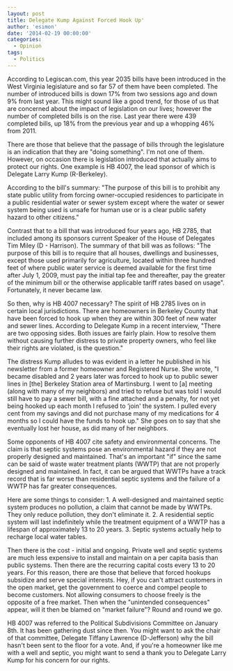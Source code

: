 ```yaml
---
layout: post
title: Delegate Kump Against Forced Hook Up'
author: 'esimon'
date: '2014-02-19 00:00:00'
categories:
  - Opinion
tags:
  - Politics
---
```

According to Legiscan.com, this year 2035 bills have been introduced in the West Virginia legislature and so far 57 of them have been completed. The number of introduced bills is down 17% from two sessions ago and down 9% from last year. This might sound like a good trend, for those of us that are concerned about the impact of legislation on our lives; however the number of completed bills is on the rise. Last year there were 439 completed bills, up 18% from the previous year and up a whopping 46% from 2011. 

There are those that believe that the passage of bills through the legislature is an indication that they are "doing something". I'm not one of them. However, on occasion there is legislation introduced that actually aims to protect our rights. One example is HB 4007, the lead sponsor of which is Delegate Larry Kump (R-Berkeley). 

According to the bill's summary: "The purpose of this bill is to prohibit any state public utility from forcing owner-occupied residences to participate in a public residential water or sewer system except where the water or sewer system being used is unsafe for human use or is a clear public safety hazard to other citizens." 

Contrast that to a bill that was introduced four years ago, HB 2785, that included among its sponsors current Speaker of the House of Delegates Tim Miley (D - Harrison). The summary of that bill was as follows: "The purpose of this bill is to require that all houses, dwellings and businesses, except those used primarily for agriculture, located within three hundred feet of where public water service is deemed available for the first time after July 1, 2009, must pay the initial tap fee and thereafter, pay the greater of the minimum bill or the otherwise applicable tariff rates based on usage". Fortunately, it never became law. 

So then, why is HB 4007 necessary? The spirit of HB 2785 lives on in certain local jurisdictions. There are homeowners in Berkeley County that have been forced to hook up when they are within 300 feet of new water and sewer lines. According to Delegate Kump in a recent interview, "There are two opposing sides. Both issues are fairly plain. How to resolve them without causing further distress to private property owners, who feel like their rights are violated, is the question." 

The distress Kump alludes to was evident in a letter he published in his newsletter from a former homeowner and Registered Nurse. She wrote, "I became disabled and 2 years later was forced to hook up to public sewer lines in [the] Berkeley Station area of Martinsburg. I went to [a] meeting (along with many of my neighbors) and tried to refuse but was told I would still have to pay a sewer bill, with a fine attached and a penalty, for not yet being hooked up each month I refused to ‘join' the system. I pulled every cent from my savings and did not purchase many of my medications for 4 months so I could have the funds to hook up." She goes on to say that she eventually lost her house, as did many of her neighbors. 

Some opponents of HB 4007 cite safety and environmental concerns. The claim is that septic systems pose an environmental hazard if they are not properly designed and maintained. That's an important "if" since the same can be said of waste water treatment plants (WWTP) that are not properly designed and maintained. In fact, it can be argued that WWTPs have a track record that is far worse than residential septic systems and the failure of a WWTP has far greater consequences. 

Here are some things to consider: 1. A well-designed and maintained septic system produces no pollution, a claim that cannot be made by WWTPs. They only reduce pollution, they don't eliminate it. 2. A residential septic system will last indefinitely while the treatment equipment of a WWTP has a lifespan of approximately 13 to 20 years. 3. Septic systems actually help to recharge local water tables. 

Then there is the cost - initial and ongoing. Private well and septic systems are much less expensive to install and maintain on a per capita basis than public systems. Then there are the recurring capital costs every 13 to 20 years. For this reason, there are those that believe that forced hookups subsidize and serve special interests. Hey, if you can't attract customers in the open market, get the government to coerce and compel people to become customers. Not allowing consumers to choose freely is the opposite of a free market. Then when the "unintended consequences" appear, will it then be blamed on "market failure"? Round and round we go. 

HB 4007 was referred to the Political Subdivisions Committee on January 8th. It has been gathering dust since then. You might want to ask the chair of that committee, Delegate Tiffany Lawrence (D-Jefferson) why the bill hasn't been sent to the floor for a vote. And, if you're a homeowner like me with a well and septic, you might want to send a thank you to Delegate Larry Kump for his concern for our rights. 


